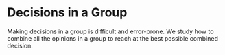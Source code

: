 # Decisions in a Group

Making decisions in a group is difficult and error-prone. We study how to combine all the opinions in a group to reach at the best possible combined decision.
